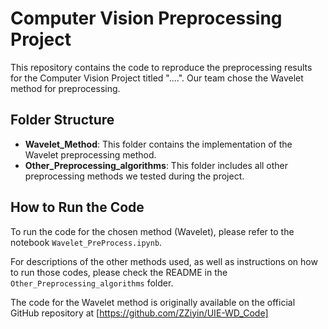 
# Computer Vision Preprocessing Project

This repository contains the code to reproduce the preprocessing results for the Computer Vision Project titled "....". Our team chose the Wavelet method for preprocessing.

## Folder Structure

- **Wavelet_Method**: This folder contains the implementation of the Wavelet preprocessing method.
- **Other_Preprocessing_algorithms**: This folder includes all other preprocessing methods we tested during the project.

## How to Run the Code

To run the code for the chosen method (Wavelet), please refer to the notebook `Wavelet_PreProcess.ipynb`.

For descriptions of the other methods used, as well as instructions on how to run those codes, please check the README in the `Other_Preprocessing_algorithms` folder.

The code for the Wavelet method is originally available on the official GitHub repository at [https://github.com/ZZiyin/UIE-WD_Code]





